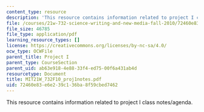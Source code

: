 ```yaml
---
content_type: resource
description: 'This resource contains information related to project I class notes/agenda. '
file: /courses/21w-732-science-writing-and-new-media-fall-2010/72460e83e6e239c136ba8f59cbed7462_MIT21W_732F10_proj1notes.pdf
file_size: 46785
file_type: application/pdf
learning_resource_types: []
license: https://creativecommons.org/licenses/by-nc-sa/4.0/
ocw_type: OCWFile
parent_title: Project I
parent_type: CourseSection
parent_uid: ab63e918-4e88-33f4-ed75-00f6a431ab4d
resourcetype: Document
title: MIT21W_732F10_proj1notes.pdf
uid: 72460e83-e6e2-39c1-36ba-8f59cbed7462
---
```

This resource contains information related to project I class notes/agenda. 